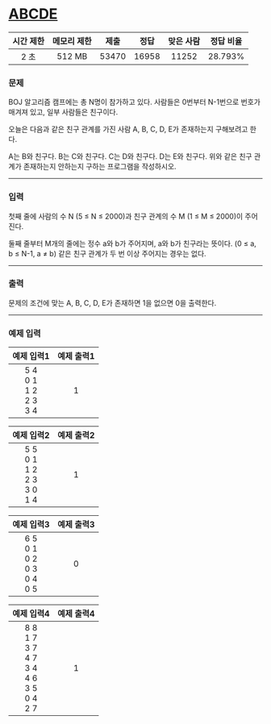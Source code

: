 # [ABCDE](https://www.acmicpc.net/problem/13023)

<div align = center>

| 시간 제한 | 메모리 제한 | 제출  | 정답  | 맞은 사람 | 정답 비율 |
| :-------: | :---------: | :---: | :---: | :-------: | :-------: |
|   2 초    |   512 MB    | 53470 | 16958 |   11252   |  28.793%  |

</div>

### 문제

BOJ 알고리즘 캠프에는 총 N명이 참가하고 있다. 사람들은 0번부터 N-1번으로 번호가 매겨져 있고, 일부 사람들은 친구이다.

오늘은 다음과 같은 친구 관계를 가진 사람 A, B, C, D, E가 존재하는지 구해보려고 한다.

A는 B와 친구다.
B는 C와 친구다.
C는 D와 친구다.
D는 E와 친구다.
위와 같은 친구 관계가 존재하는지 안하는지 구하는 프로그램을 작성하시오.

---

### 입력

첫째 줄에 사람의 수 N (5 ≤ N ≤ 2000)과 친구 관계의 수 M (1 ≤ M ≤ 2000)이 주어진다.

둘째 줄부터 M개의 줄에는 정수 a와 b가 주어지며, a와 b가 친구라는 뜻이다. (0 ≤ a, b ≤ N-1, a ≠ b) 같은 친구 관계가 두 번 이상 주어지는 경우는 없다.

---

### 출력

문제의 조건에 맞는 A, B, C, D, E가 존재하면 1을 없으면 0을 출력한다.

---

### 예제 입력

|             예제 입력1              | 예제 출력1 |
| :---------------------------------: | :--------: |
| 5 4<br/>0 1<br/>1 2<br/>2 3<br/>3 4 |     1      |

|                 예제 입력2                  | 예제 출력2 |
| :-----------------------------------------: | :--------: |
| 5 5<br/>0 1<br/>1 2<br/>2 3<br/>3 0<br/>1 4 |     1      |

|                 예제 입력3                  | 예제 출력3 |
| :-----------------------------------------: | :--------: |
| 6 5<br/>0 1<br/>0 2<br/>0 3<br/>0 4<br/>0 5 |     0      |

|                             예제 입력4                              | 예제 출력4 |
| :-----------------------------------------------------------------: | :--------: |
| 8 8<br/>1 7<br/>3 7<br/>4 7<br/>3 4<br/>4 6<br/>3 5<br/>0 4<br/>2 7 |     1      |
